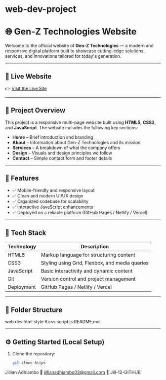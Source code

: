 # web-dev-project


# 🌐 Gen-Z Technologies Website

Welcome to the official website of **Gen-Z Technologies** — a modern and responsive digital platform built to showcase cutting-edge solutions, services, and innovations tailored for today's generation.

---

## 🔗 Live Website

👉 [Visit the Live Site](https://jills.netlify.app/)  


---

## 📌 Project Overview

This project is a responsive multi-page website built using **HTML5**, **CSS3**, and **JavaScript**. The website includes the following key sections:

- **Home** – Brief introduction and branding
- **About** – Information about Gen-Z Technologies and its mission
- **Services** – A breakdown of what the company offers
- **Design** – Visuals and design principles we follow
- **Contact** – Simple contact form and footer details

---

## 🚀 Features

- ✅ Mobile-friendly and responsive layout
- ✅ Clean and modern UI/UX design
- ✅ Organized codebase for scalability
- ✅ Interactive JavaScript enhancements
- ✅ Deployed on a reliable platform (GitHub Pages / Netlify / Vercel)

---

## 🧱 Tech Stack

| Technology | Description |
|------------|-------------|
| HTML5      | Markup language for structuring content |
| CSS3       | Styling using Grid, Flexbox, and media queries |
| JavaScript | Basic interactivity and dynamic content |
| Git        | Version control and project management |
| Deployment | GitHub Pages / Netlify / Vercel |

---

## 📁 Folder Structure

web dev.html
style 6.css
script.js
README.md


---

## ⚙️ Getting Started (Local Setup)

1. Clone the repository:
   ```bash
   git clone https


Jillian Adhiambo
📧 jillianadhiambo03@gmail.com
🔗 Jill-12-GITHUB






   

